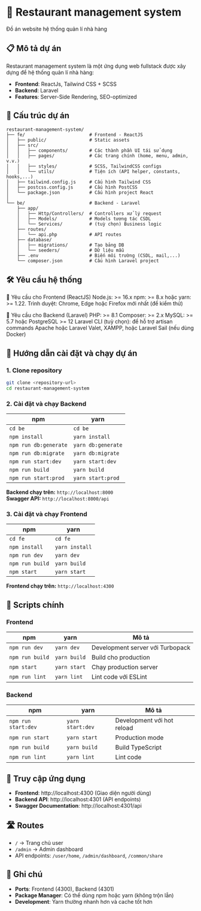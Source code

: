 # 🏪 Restaurant management system

Đồ án website hệ thống quản lí nhà hàng

## 📋 Mô tả dự án

Restaurant management system là một ứng dụng web fullstack được xây dựng để hệ thống quản lí nhà hàng:

- **Frontend**: ReactJs, Tailwind CSS + SCSS
- **Backend**: Laravel
- **Features**: Server-Side Rendering, SEO-optimized

## 📁 Cấu trúc dự án

```
restaurant-management-system/
├── fe/                        # Frontend - ReactJS
│   ├── public/                # Static assets
│   ├── src/
│   │   ├── components/        # Các thành phần UI tái sử dụng
│   │   ├── pages/             # Các trang chính (home, menu, admin, v.v.)
│   │   ├── styles/            # SCSS, TailwindCSS configs
│   │   └── utils/             # Tiện ích (API helper, constants, hooks,...)
│   ├── tailwind.config.js     # Cấu hình Tailwind CSS
│   ├── postcss.config.js      # Cấu hình PostCSS
│   └── package.json           # Cấu hình project React
│
└── be/                        # Backend - Laravel
    ├── app/
    │   ├── Http/Controllers/  # Controllers xử lý request
    │   ├── Models/            # Models tương tác CSDL
    │   └── Services/          # (tuỳ chọn) Business logic
    ├── routes/
    │   └── api.php            # API routes
    ├── database/
    │   ├── migrations/        # Tạo bảng DB
    │   └── seeders/           # Dữ liệu mẫu
    ├── .env                   # Biến môi trường (CSDL, mail,...)
    └── composer.json          # Cấu hình Laravel project

```

## 🛠️ Yêu cầu hệ thống

🔧 Yêu cầu cho Frontend (ReactJS)
Node.js: >= 16.x
npm: >= 8.x hoặc yarn: >= 1.22.
Trình duyệt: Chrome, Edge hoặc Firefox mới nhất (để kiểm thử)

🔧 Yêu cầu cho Backend (Laravel)
PHP: >= 8.1
Composer: >= 2.x
MySQL: >= 5.7 hoặc PostgreSQL >= 12
Laravel CLI (tuỳ chọn): để hỗ trợ artisan commands
Apache hoặc Laravel Valet, XAMPP, hoặc Laravel Sail (nếu dùng Docker)

## 🚀 Hướng dẫn cài đặt và chạy dự án

### 1. Clone repository

```bash
git clone <repository-url>
cd restaurant-management-system
```

### 2. Cài đặt và chạy Backend

| **npm**               | **yarn**           |
| --------------------- | ------------------ |
| `cd be`               | `cd be`            |
| `npm install`         | `yarn install`     |
| `npm run db:generate` | `yarn db:generate` |
| `npm run db:migrate`  | `yarn db:migrate`  |
| `npm run start:dev`   | `yarn start:dev`   |
| `npm run build`       | `yarn build`       |
| `npm run start:prod`  | `yarn start:prod`  |

**Backend chạy trên:** `http://localhost:8000`  
**Swagger API:** `http://localhost:8000/api`

### 3. Cài đặt và chạy Frontend

| **npm**         | **yarn**       |
| --------------- | -------------- |
| `cd fe`         | `cd fe`        |
| `npm install`   | `yarn install` |
| `npm run dev`   | `yarn dev`     |
| `npm run build` | `yarn build`   |
| `npm start`     | `yarn start`   |

**Frontend chạy trên:** `http://localhost:4300`

## 🔧 Scripts chính

### Frontend

| **npm**         | **yarn**     | **Mô tả**                        |
| --------------- | ------------ | -------------------------------- |
| `npm run dev`   | `yarn dev`   | Development server với Turbopack |
| `npm run build` | `yarn build` | Build cho production             |
| `npm start`     | `yarn start` | Chạy production server           |
| `npm run lint`  | `yarn lint`  | Lint code với ESLint             |

### Backend

| **npm**             | **yarn**         | **Mô tả**                  |
| ------------------- | ---------------- | -------------------------- |
| `npm run start:dev` | `yarn start:dev` | Development với hot reload |
| `npm run start`     | `yarn start`     | Production mode            |
| `npm run build`     | `yarn build`     | Build TypeScript           |
| `npm run lint`      | `yarn lint`      | Lint code                  |

## 📱 Truy cập ứng dụng

- **Frontend**: http://localhost:4300 (Giao diện người dùng)
- **Backend API**: http://localhost:4301 (API endpoints)
- **Swagger Documentation**: http://localhost:4301/api

## 🛣️ Routes

- `/` → Trang chủ user
- `/admin` → Admin dashboard
- API endpoints: `/user/home`, `/admin/dashboard`, `/common/share`

## 📝 Ghi chú

- **Ports**: Frontend (4300), Backend (4301)
- **Package Manager**: Có thể dùng npm hoặc yarn (không trộn lẫn)
- **Development**: Yarn thường nhanh hơn và cache tốt hơn
